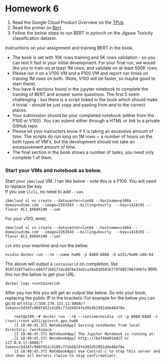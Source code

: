 # Homework 6

1. Read the Google Cloud Product Overview on the [TPUs](https://cloud.google.com/tpu/)  
2. Read the primer on [Bert](https://github.com/google-research/bert)  
3. Follow the below steps to run BERT in pytorch on the Jigsaw Toxicity classification dataset.  
  
Instructions on your assignment and training BERT in the book.   
* The book is set with 10K rows training and 5K rows validation - so you can test it fast in your initial development. For your final run, we would like you to train on at least 1M rows; and validate on at least 500K rows.  
* Please run it on a V100 VM and a P100 VM and report run times on training 1M rows on both. (Note, V100 will be faster, so maybe good to start there).   
* You have 8 sections found in the jupyter notebook to complete the training of BERT and answer some questions. The first 5 seem challenging - but there is a script linked in the book which should make it trivial - should be just copy and pasting from and to the correct places.   
* Your submission should be your completed notebook (either from the P100 or V100). You can submit either through a HTML or link to a private GitHub repo.   
* Please let your instructors know if it is taking an excessive amount of time. The scripts do run long on 1M rows ~ a number of hours on the both types of VM's, but the development should not take an excessivement amount of time.  
* The final section in the book shows a number of tasks, you need only complete 1 of them.   
  
  
### Start your VMs and notebook as below.  
    
Start your `ibmcloud` VM. I ran like below - note this is a P100. You will need to replace the key.   
If you use `slcli`, no need to add `--san`.  
```
ibmcloud sl vs create --datacenter=lon06 --hostname=p100a --domain=dima.com --image=2263543 --billing=hourly  --key=1418191 --flavor AC1_8X60X100 --san
```

For your v100, enter,
```
ibmcloud sl vs create --datacenter=lon04 --hostname=v100a --domain=dima.com --image=2263543 --billing=hourly  --key=1418191 --flavor AC2_8X60X100 --san
```

`ssh` into your machine and run the below. 
```
nvidia-docker run --rm --name hw06 -p 8888:8888 -d w251/hw06:x86-64
```
   
The above will output a `containerid` on completion, like `959f320ffed2cce68ff19d171dcd959e33ebca30a818501677978957867d96fe`
With this run the below to get your URL. 
```
docker logs <containerid>
```
  
After you run this you will get an output like below. Go into your book, replacing the public IP in the brackets. For example for the below you can go to url   `http://158.176.131.11:8888/?token=c5d34fc988f452c4105c77a56924fe392d52991dde48478e`
```
	root@p100:~# docker run --rm --runtime=nvidia -it -p 8888:8888 -v /root:/root w251/pytorch_gpu_hw06
	[I 18:46:45.371 NotebookApp] Serving notebooks from local directory: /workspace
	[I 18:46:45.371 NotebookApp] The Jupyter Notebook is running at:
	[I 18:46:45.371 NotebookApp] http://(bef46d014d15 or 127.0.0.1):8888/?token=c5d34fc988f452c4105c77a56924fe392d52991dde48478e
	[I 18:46:45.371 NotebookApp] Use Control-C to stop this server and shut down all kernels (twice to skip confirmation).

```

